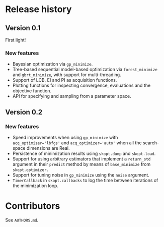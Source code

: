 # Release history

## Version 0.1

First light!

### New features

* Bayesian optimization via `gp_minimize`.
* Tree-based sequential model-based optimization via `forest_minimize` and `gbrt_minimize`, with support for multi-threading.
* Support of LCB, EI and PI as acquisition functions.
* Plotting functions for inspecting convergence, evaluations and the objective function.
* API for specifying and sampling from a parameter space.

## Version 0.2

### New features

* Speed improvements when using `gp_minimize` with `acq_optimizer='lbfgs'` and
`acq_optimizer='auto'` when all the search-space dimensions are Real.
* Persistence of minimization results using `skopt.dump` and `skopt.load`.
* Support for using arbitrary estimators that implement a
`return_std` argument in their `predict` method by means of `base_minimize` from `skopt.optimizer.`
* Support for tuning noise in `gp_minimize` using the `noise` argument.
* `TimerCallback` in `skopt.callbacks` to log the time between iterations of
the minimization loop.

# Contributors

See `AUTHORS.md`.
